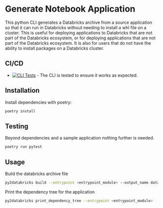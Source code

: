 # Generate Notebook Application

This python CLI generates a Databricks archive from a source application so that it can run in Databricks without needing to install a whl file on a cluster. This is useful for deploying applications to Databricks that are not part of the Databricks ecosystem, or for deploying applications that are not part of the Databricks ecosystem. It is also for users that do not have the ability to install packages on a Databricks cluster.

## CI/CD

* [![CLI Tests](https://github.com/awhipp/python_app_to_databricks/actions/workflows/cli_tests.yml/badge.svg)](https://github.com/awhipp/python_app_to_databricks/actions/workflows/cli_tests.yml) - The CLI is tested to ensure it works as expected.

## Installation

Install dependencies with poetry:

```bash
poetry install
```

## Testing

Beyond dependencies and a sample application nothing further is needed.

```bash
poetry run pytest
```


## Usage

Build the databricks archive file

```bash
py2databricks build --entrypoint <entrypoint_module> --output_name databricks_archive.zip
```

Print the dependency tree for the application

```bash
py2databricks print_dependency_tree --entrypoint <entrypoint_module>
```
